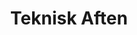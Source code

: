 ---
title: "Teknisk Aften"
project_id: 
conf_date: 1993-09-06
conference_id: ""
presenters:
   - peter_bandettini
summary: "Teknisk Aften, Oslo Norway"
file: /assets/presentations/
filename: 
layout: presentation
---